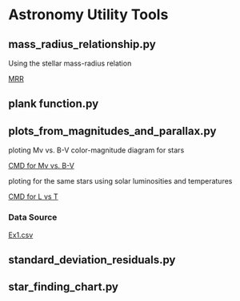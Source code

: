 # Astronomy Utility Tools

## mass_radius_relationship.py

Using the stellar mass-radius relation

[MRR](https://github.com/arthurhernandez/AstronomyUtilityTools/blob/main/ReadmeResources/Screen%20Shot%202022-08-25%20at%2010.45.30%20PM.png?raw=true)

## plank function.py

## plots_from_magnitudes_and_parallax.py

ploting Mv vs. B-V color-magnitude diagram for stars

[CMD for Mv vs. B-V](https://github.com/arthurhernandez/AstronomyUtilityTools/blob/main/ReadmeResources/CMDOriginal.pdf)

ploting for the same stars using solar luminosities and temperatures

[CMD for L vs T](https://github.com/arthurhernandez/AstronomyUtilityTools/blob/main/ReadmeResources/annotated-CMD.pdf)

### Data Source

[Ex1.csv](https://github.com/arthurhernandez/AstronomyUtilityTools/blob/main/ReadmeResources/Ex1.csv)

## standard_deviation_residuals.py

## star_finding_chart.py
